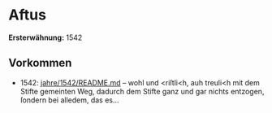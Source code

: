 # Aftus

**Ersterwähnung:** 1542

## Vorkommen
- 1542: [jahre/1542/README.md](../jahre/1542/README.md) – wohl und <riſtli<h, auh treuli<h mit
dem Stifte gemeinten Weg, dadurch dem Stifte ganz und
gar nichts entzogen, ſondern bei alledem, das es...
